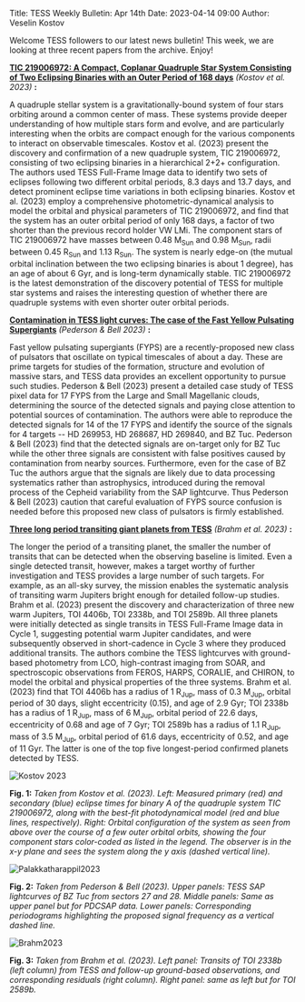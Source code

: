 Title: TESS Weekly Bulletin: Apr 14th
Date: 2023-04-14 09:00
Author: Veselin Kostov

Welcome TESS followers to our latest news bulletin! This week, we are looking at three recent papers from the archive. Enjoy!


**[TIC 219006972: A Compact, Coplanar Quadruple Star System Consisting of Two Eclipsing Binaries with an Outer Period of 168 days](https://arxiv.org/abs/2303.14275)** *(Kostov et al. 2023)* **:**

A quadruple stellar system is a gravitationally-bound system of four stars orbiting around a common center of mass. These systems provide deeper understanding of how multiple stars form and evolve, and are particularly interesting when the orbits are compact enough for the various components to interact on observable timescales. Kostov et al. (2023) present the discovery and confirmation of a new quadruple system, TIC 219006972, consisting of two eclipsing binaries in a hierarchical 2+2+ configuration. The authors used TESS Full-Frame Image data to identify two sets of eclipses following two different orbital periods, 8.3 days and 13.7 days, and detect prominent eclipse time variations in both eclipsing binaries. Kostov et al. (2023) employ a comprehensive photometric-dynamical analysis to model the orbital and physical parameters of TIC 219006972, and find that the system has an outer orbital period of only 168 days, a factor of two shorter than the previous record holder VW LMi. The component stars of TIC 219006972 have masses between 0.48 M<sub>Sun</sub> and 0.98 M<sub>Sun</sub>, radii between 0.45 R<sub>Sun</sub> and 1.13 R<sub>Sun</sub>. The system is nearly edge-on (the mutual orbital inclination between the two eclipsing binaries is about 1 degree), has an age of about 6 Gyr, and is long-term dynamically stable. TIC 219006972 is the latest demonstration of the discovery potential of TESS for multiple star systems and raises the interesting question of whether there are quadruple systems with even shorter outer orbital periods. 

**[Contamination in TESS light curves: The case of the Fast Yellow Pulsating Supergiants](https://arxiv.org/abs/2304.05706)** *(Pederson & Bell 2023)* **:**

Fast yellow pulsating supergiants (FYPS) are a recently-proposed new class of pulsators that oscillate on typical timescales of about a day. These are prime targets for studies of the formation, structure and evolution of massive stars, and TESS data provides an excellent opportunity to pursue such studies. Pederson & Bell (2023) present a detailed case study of TESS pixel data for 17 FYPS from the Large and Small Magellanic clouds, determining the source of the detected signals and paying close attention to potential sources of contamination. The authors were able to reproduce the detected signals for 14 of the 17 FYPS and identify the source of the signals for 4 targets -- HD 269953, HD 268687, HD 269840, and BZ Tuc. Pederson & Bell (2023) find that the detected signals are on-target only for BZ Tuc while the other three signals are consistent with false positives caused by contamination from nearby sources. Furthermore, even for the case of BZ Tuc the authors argue that the signals are likely due to data processing systematics rather than astrophysics, introduced during the removal process of the Cepheid variability from the SAP lightcurve. Thus Pederson & Bell (2023) caution that careful evaluation of FYPS source confusion is needed before this proposed new class of pulsators is firmly established.  

**[Three long period transiting giant planets from TESS](https://arxiv.org/abs/2304.02139)** *(Brahm et al. 2023)* **:**

The longer the period of a transiting planet, the smaller the number of transits that can be detected when the observing baseline is limited. Even a single detected transit, however, makes a target worthy of further investigation and TESS provides a large number of such targets. For example, as an all-sky survey, the mission enables the systematic analysis of transiting warm Jupiters bright enough for detailed follow-up studies. Brahm et al. (2023) present the discovery and characterization of three new warm Jupiters, TOI 4406b, TOI 2338b, and TOI 2589b. All three planets were initially detected as single transits in TESS Full-Frame Image data in Cycle 1, suggesting potential warm Jupiter candidates, and were subsequently observed in short-cadence in Cycle 3 where they produced additional transits. The authors combine the TESS lightcurves with ground-based photometry from LCO, high-contrast imaging from SOAR, and spectroscopic observations from FEROS, HARPS, CORALIE, and CHIRON, to model the orbital and physical properties of the three systems. Brahm et al. (2023) find that TOI 4406b has a radius of 1 R<sub>Jup</sub>, mass of 0.3 M<sub>Jup</sub>, orbital period of 30 days, slight eccentricity (0.15), and age of 2.9 Gyr; TOI 2338b has a radius of 1 R<sub>Jup</sub>, mass of 6 M<sub>Jup</sub>, orbital period of 22.6 days, eccentricity of 0.68 and age of 7 Gyr; TOI 2589b has a radius of 1.1 R<sub>Jup</sub>, mass of 3.5 M<sub>Jup</sub>, orbital period of 61.6 days, eccentricity of 0.52, and age of 11 Gyr. The latter is one of the top five longest-period confirmed planets detected by TESS. 

![Kostov 2023](images/Kostov_2023_Fig7and10.png)

**Fig. 1:** *Taken from Kostov et al. (2023). Left: Measured primary (red) and secondary (blue) eclipse times for binary A of the quadruple system TIC 219006972, along with the best-fit photodynamical model (red and blue lines, respectively). Right: Orbital configuration of the system as seen from above over the course of a few outer orbital orbits, showing the four component stars color-coded as listed in the legend. The observer is in the x-y plane and sees the system along the y axis (dashed vertical line).*

![Palakkatharappil2023](images/Pederson_2023_Fig8.png)

**Fig. 2:** *Taken from Pederson & Bell (2023). Upper panels: TESS SAP lightcurves of BZ Tuc from sectors 27 and 28. Middle panels: Same as upper panel but for PDCSAP data. Lower panels: Corresponding periodograms highlighting the proposed signal frequency as a vertical dashed line.*

![Brahm2023](images/Brahm_2023_Fig8and9.png)

**Fig. 3:** *Taken from Brahm et al. (2023). Left panel: Transits of TOI 2338b (left column) from TESS and follow-up ground-based observations, and corresponding residuals (right column). Right panel: same as left but for TOI 2589b.*